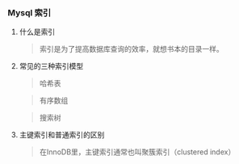 ### Mysql 索引
1. 什么是索引
    >索引是为了提高数据库查询的效率，就想书本的目录一样。
2. 常见的三种索引模型
    > 哈希表
    
    >有序数组
    
    >搜索树
3. 主键索引和普通索引的区别
    >在InnoDB里，主键索引通常也叫聚簇索引（clustered index）